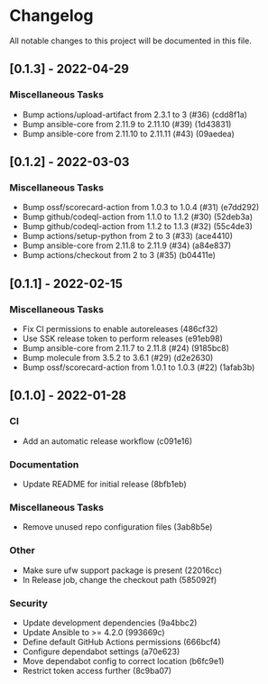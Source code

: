 # Changelog
All notable changes to this project will be documented in this file.

## [0.1.3] - 2022-04-29

### Miscellaneous Tasks

- Bump actions/upload-artifact from 2.3.1 to 3 (#36) (cdd8f1a)
- Bump ansible-core from 2.11.9 to 2.11.10 (#39) (1d43831)
- Bump ansible-core from 2.11.10 to 2.11.11 (#43) (09aedea)

## [0.1.2] - 2022-03-03

### Miscellaneous Tasks

- Bump ossf/scorecard-action from 1.0.3 to 1.0.4 (#31) (e7dd292)
- Bump github/codeql-action from 1.1.0 to 1.1.2 (#30) (52deb3a)
- Bump github/codeql-action from 1.1.2 to 1.1.3 (#32) (55c4de3)
- Bump actions/setup-python from 2 to 3 (#33) (ace4410)
- Bump ansible-core from 2.11.8 to 2.11.9 (#34) (a84e837)
- Bump actions/checkout from 2 to 3 (#35) (b04411e)

## [0.1.1] - 2022-02-15

### Miscellaneous Tasks

- Fix CI permissions to enable autoreleases (486cf32)
- Use SSK release token to perform releases (e91eb98)
- Bump ansible-core from 2.11.7 to 2.11.8 (#24) (9185bc8)
- Bump molecule from 3.5.2 to 3.6.1 (#29) (d2e2630)
- Bump ossf/scorecard-action from 1.0.1 to 1.0.3 (#22) (1afab3b)

## [0.1.0] - 2022-01-28

### CI

- Add an automatic release workflow (c091e16)

### Documentation

- Update README for initial release (8bfb1eb)

### Miscellaneous Tasks

- Remove unused repo configuration files (3ab8b5e)

### Other

- Make sure ufw support package is present (22016cc)
- In Release job, change the checkout path (585092f)

### Security

- Update development dependencies (9a4bbc2)
- Update Ansible to >= 4.2.0 (993669c)
- Define default GitHub Actions permissions (666bcf4)
- Configure dependabot settings (a70e623)
- Move dependabot config to correct location (b6fc9e1)
- Restrict token access further (8c9ba07)

<!-- generated by git-cliff -->
